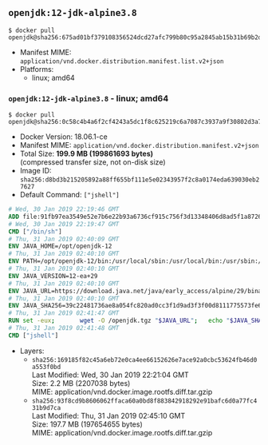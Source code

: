 ## `openjdk:12-jdk-alpine3.8`

```console
$ docker pull openjdk@sha256:675ad01bf379108356524dcd27afc799b80c95a2845ab15b31b69b2ddb7c0d08
```

-	Manifest MIME: `application/vnd.docker.distribution.manifest.list.v2+json`
-	Platforms:
	-	linux; amd64

### `openjdk:12-jdk-alpine3.8` - linux; amd64

```console
$ docker pull openjdk@sha256:0c58c4b4a6f2cf4243a5dc1f8c625219c6a7087c3937a9f30802d3a7713a6dbf
```

-	Docker Version: 18.06.1-ce
-	Manifest MIME: `application/vnd.docker.distribution.manifest.v2+json`
-	Total Size: **199.9 MB (199861693 bytes)**  
	(compressed transfer size, not on-disk size)
-	Image ID: `sha256:d8bd3b215205892a88ff655bf111e5e02343957f2c8a0174eda639030eb27627`
-	Default Command: `["jshell"]`

```dockerfile
# Wed, 30 Jan 2019 22:19:46 GMT
ADD file:91fb97ea3549e52e7b6e22b93a6736cf915c756f3d13348406d8ad5f1a872680 in / 
# Wed, 30 Jan 2019 22:19:47 GMT
CMD ["/bin/sh"]
# Thu, 31 Jan 2019 02:40:09 GMT
ENV JAVA_HOME=/opt/openjdk-12
# Thu, 31 Jan 2019 02:40:10 GMT
ENV PATH=/opt/openjdk-12/bin:/usr/local/sbin:/usr/local/bin:/usr/sbin:/usr/bin:/sbin:/bin
# Thu, 31 Jan 2019 02:40:10 GMT
ENV JAVA_VERSION=12-ea+29
# Thu, 31 Jan 2019 02:40:10 GMT
ENV JAVA_URL=https://download.java.net/java/early_access/alpine/29/binaries/openjdk-12-ea+29_linux-x64-musl_bin.tar.gz
# Thu, 31 Jan 2019 02:40:10 GMT
ENV JAVA_SHA256=39c22481736ae8a054fc820ad0cc3f1d9ad3f3f00d8111775573fe6d04c18bf5
# Thu, 31 Jan 2019 02:41:47 GMT
RUN set -eux; 		wget -O /openjdk.tgz "$JAVA_URL"; 	echo "$JAVA_SHA256 */openjdk.tgz" | sha256sum -c -; 	mkdir -p "$JAVA_HOME"; 	tar --extract --file /openjdk.tgz --directory "$JAVA_HOME" --strip-components 1; 	rm /openjdk.tgz; 		java -Xshare:dump; 		java --version; 	javac --version
# Thu, 31 Jan 2019 02:41:48 GMT
CMD ["jshell"]
```

-	Layers:
	-	`sha256:169185f82c45a6eb72e0ca4ee66152626e7ace92a0cbc53624fb46d0a553f0bd`  
		Last Modified: Wed, 30 Jan 2019 22:21:04 GMT  
		Size: 2.2 MB (2207038 bytes)  
		MIME: application/vnd.docker.image.rootfs.diff.tar.gzip
	-	`sha256:93f8cd9b8606062ffaca60a0bd8f883842918292e91bafc6d0a77fc431b9d7ca`  
		Last Modified: Thu, 31 Jan 2019 02:45:10 GMT  
		Size: 197.7 MB (197654655 bytes)  
		MIME: application/vnd.docker.image.rootfs.diff.tar.gzip
